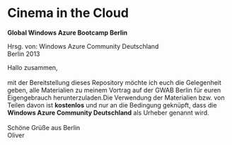 ﻿Cinema in the Cloud
=======

<b>Global Windows Azure Bootcamp Berlin</b>

Hrsg. von: Windows Azure Community Deutschland <br>
Berlin 2013

Hallo zusammen,<br>
<br>
mit der Bereitstellung dieses Repository möchte ich euch die Gelegenheit geben, alle Materialien zu meinem Vortrag auf der GWAB Berlin für euren Eigengebrauch herunterzuladen.Die Verwendung der Materialien bzw. von Teilen davon ist <b>kostenlos</b> und nur an die Bedingung geknüpft, dass die <b>Windows Azure Community Deutschland</b> als Urheber genannt wird.<br>
<br>
Schöne Grüße aus Berlin<br>
Oliver


